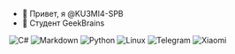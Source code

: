- 👋 Привет, я @KU3MI4-SPB
- 👀 Студент GeekBrains

![C#](https://img.shields.io/badge/c%23-%23239120.svg?style=for-the-badge&logo=c-sharp&logoColor=white)  ![Markdown](https://img.shields.io/badge/markdown-%23000000.svg?style=for-the-badge&logo=markdown&logoColor=white)  ![Python](https://img.shields.io/badge/python-3670A0?style=for-the-badge&logo=python&logoColor=ffdd54)  ![Linux](https://img.shields.io/badge/Linux-FCC624?style=for-the-badge&logo=linux&logoColor=black)  ![Telegram](https://img.shields.io/badge/Telegram-2CA5E0?style=for-the-badge&logo=telegram&logoColor=white)  ![Xiaomi](https://img.shields.io/badge/Xiaomi-%23FF6900.svg?style=for-the-badge&logo=xiaomi&logoColor=white)
